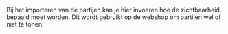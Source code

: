 Bij het importeren van de partijen kan je hier invoeren hoe de zichtbaarheid bepaald moet worden. Dit wordt gebruikt op de webshop om partijen wel of niet te tonen.